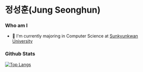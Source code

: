 # 정성훈(Jung Seonghun)

### Who am I
- 🌱 I'm currently majoring in Computer Science at [Sunkyunkwan University](https://sw.skku.edu/eng_sw/index.do)


### Github Stats
[![Top Langs](https://github-readme-stats.vercel.app/api/top-langs/?username=SincerityHun)](https://github.com/SincerityHun)
<!--
**SincerityHun/SincerityHun** is a ✨ _special_ ✨ repository because its `README.md` (this file) appears on your GitHub profile.

Here are some ideas to get you started:

- 🔭 I’m currently working on ...
- 🌱 I’m currently learning ...
- 👯 I’m looking to collaborate on ...
- 🤔 I’m looking for help with ...
- 💬 Ask me about ...
- 📫 How to reach me: ...
- 😄 Pronouns: ...
- ⚡ Fun fact: ...
-->
